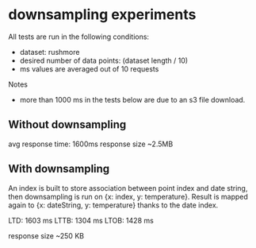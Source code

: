 # downsampling experiments

All tests are run in the following conditions:

- dataset: rushmore
- desired number of data points: (dataset length / 10)
- ms values are averaged out of 10 requests

Notes

- more than 1000 ms in the tests below are due to an s3 file download.

## Without downsampling

avg response time: 1600ms
response size ~2.5MB

## With downsampling

An index is built to store association between point index and date string, then downsampling is run on {x: index, y: temperature}. Result is mapped again to {x: dateString, y: temperature} thanks to the date index.

LTD: 1603 ms
LTTB: 1304 ms
LTOB: 1428 ms

response size ~250 KB
